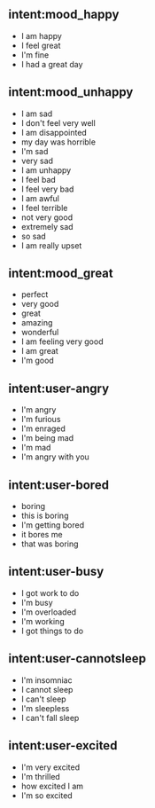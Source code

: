 ## intent:mood_happy
- I am happy
- I feel great
- I'm fine
- I had a great day

## intent:mood_unhappy
- I am sad
- I don't feel very well
- I am disappointed
- my day was horrible
- I'm sad
- very sad
- I am unhappy
- I feel bad
- I feel very bad
- I am awful
- I feel terrible
- not very good
- extremely sad
- so sad
- I am really upset

## intent:mood_great
- perfect
- very good
- great
- amazing
- wonderful
- I am feeling very good
- I am great
- I'm good

## intent:user-angry
- I'm angry
- I'm furious
- I'm enraged
- I'm being mad
- I'm mad
- I'm angry with you

## intent:user-bored
- boring
- this is boring
- I'm getting bored
- it bores me
- that was boring

## intent:user-busy
- I got work to do
- I'm busy
- I'm overloaded
- I'm working
- I got things to do

## intent:user-cannotsleep
- I'm insomniac
- I cannot sleep
- I can't sleep
- I'm sleepless
- I can't fall sleep

## intent:user-excited
- I'm very excited
- I'm thrilled
- how excited I am
- I'm so excited
